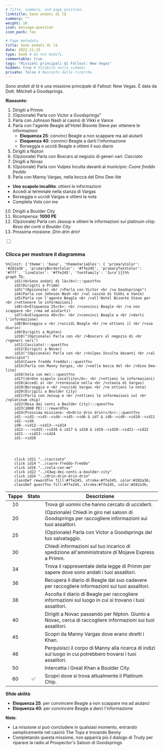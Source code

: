 ```yaml
---
# Title, summary, and page position.
linktitle: Sono andati di là
summary: ""
weight: 10
icon: message-question
icon_pack: fas

# Page metadata.
title: Sono andati di là
date: 2022-11-15
type: book # Do not modify.
commentable: true
tags: "Missioni principali di Fallout: New Vegas"
hidden: true # Visibile nella sidebar
private: false # Nascosto dalle ricerche
---
```


<div class="fnv">


*Sono andati di là* è una missione principale di Fallout: New Vegas. È data da Dott. Mitchell a Goodsprings.

**Riassunto**:
1. Dirigiti a Primm
2. (Opzionale) Parla con Victor a Goodsprings"
3. Parla con Johnson Nash al casinò di Vikki e Vance
4. Parla con l'agente Beagle all'Hotel Bisonte Steve per ottenere le informazioni
   - **Eloquenza 25**: convinci Beagle a non scappare ma ad aiutarti
   - **Eloquenza 40**: convinci Beagle a darti l'informazione
   - Borseggia o uccidi Beagle e ottieni il suo diario
5. Dirigiti a Nipton
6. (Opzionale) Parla con Boxcars al negozio di generi vari: *Cacciato*
7. Dirigiti a Novac
8. (Opzionale) Parla con Vulpes Inculta davanti al municipio: *Cuore freddo freddo*
9.  Parla con Manny Vargas, nella bocca del Dino Dee-lite
   -  **Uno scapolo incallito**: ottieni le informazioni
   -  Accedi al terminale nella stanza di Vargas
   -  Borseggia o uccidi Vargas e ottieni la nota
   -  Completa *Vola con me*
10. Dirigiti a Boulder City
11. Ricompensa: **1000 PE**
12. (Opzionale) Parla con Jessup e ottieni le informazioni sul platinum chip: *Resa dei conti a Boulder City*
13. Prossima missione: *Drin drin drin!*

<section class="chart-collapse">
<input type="checkbox" name="collapse2" id="handle2">
<h3 class="handle">
<label for="handle2">Clicca per mostrare il diagramma</label>
</h3>
<div class="content">

```mermaid
%%{init: {'theme': 'base', 'themeVariables': { 'primaryColor': '#282a36', 'primaryBorderColor': '#ffe245', 'primaryTextColor': '#fff', 'lineColor': '#ffe245', 'fontFamily': 'Jura'}}}%%
graph TD;
    id1(<b>Sono andati di là</b>):::questfnv
    id2(Dirigiti a Primm)
    id3("(Opzionale) <br />Parla con Victor <br />a Goodsprings")
    id4(Parla con Johnson Nash <br />al casinò di Vikki e Vance)
    id5(Parla con l'agente Beagle <br />all'Hotel Bisonte Steve per <br />ottenere le informazioni)
    id6(<b>Eloquenza 25</b>: <br />convinci Beagle <br />a non scappare <br />ma ad aiutarti)
    id7(<b>Eloquenza 40</b>: <br />convinci Beagle a <br />darti l'informazione) 
    id8(Borseggia o <br />uccidi Beagle <br />e ottieni il <br />suo diario)
    id9(Dirigiti a Nipton)
    id10("(Opzionale) Parla con <br />Boxcars al negozio di <br />generi vari")
    id11(Cacciato):::questfnv
    id12(Dirigiti a Novac)
    id13("(Opzionale) Parla con <br />Vulpes Inculta davanti <br />al municipio")
    id14(Cuore freddo freddo):::questfnv
    id15(Parla con Manny Vargas, <br />nella bocca del <br />Dino Dee-lite)
    id16(Vola con me):::questfnv
    id17(<b>Uno scapolo incallito</b>: <br />ottieni le informazioni)
    id18(Accedi al <br />terminale nella <br />stanza di Vargas)
    id19(Borseggia o <br />uccidi Vargas <br />e ottieni la nota)
    id20(Dirigiti a Boulder City)
    id21(Parla con Jessup e <br />ottieni le informazioni sul <br />platinum chip)
    id22(Resa dei conti a Boulder City):::questfnv
    id23(1000 PE):::rewardfnv
    id24(Prossima missione: <b>Drin drin drin!</b>):::questfnv
    id1-->id2-->id3-->id4-->id5-->id6 & id7 & id8-->id9-->id10-->id11
    id2-->id4
    id9-->id12-->id13-->id14
    id12---->id15-->id16 & id17 & id18 & id19-->id20-->id21-->id22
    id21--->id23-->id24
    id1-->id20
    
    
    
    
    click id11 "../cacciato"
    click id14 "../cuore-freddo-freddo"
    click id16 "../vola-con-me"
    click id22 "../43wq-dei-conti-a-boulder-city"
    click id24 "../drin-drin-drin-drin"
    classDef rewardfnv fill:#ffe245, stroke:#ffe245, color:#282a36;
    classDef questfnv fill:#ffe245, stroke:#ffe245, color:#282a36;
```

</div>
</section>

| Tappe |       Stato        | Descrizione                                                                                                  |
| :---: | :----------------: | ------------------------------------------------------------------------------------------------------------ |
|  10   |                    | Trova gli uomini che hanno cercato di ucciderti.                                                             |
|  20   |                    | (Opzionale) Chiedi in giro nel saloon di Goodsprings per raccogliere informazioni sui tuoi assalitori.       |
|  25   |                    | (Opzionale) Parla con Victor a Goodsprings del tuo salvataggio.                                              |
|  30   |                    | Chiedi informazioni sul tuo incarico di spedizione all'amministratore di Mojave Express a Primm.             |
|  34   |                    | Trova il rappresentate della legge di Primm per sapere dove sono andati i tuoi assalitori.                   |
|  36   |                    | Recupera il diario di Beagle dal suo cadavere per raccogliere informazioni sui tuoi assalitori.              |
|  38   |                    | Ascolta il diario di Beagle per raccogliere informazioni sul luogo in cui si trovano i tuoi assalitori.      |
|  40   |                    | Dirigiti a Novac passando per Nipton. Giunto a Novac, cerca di raccogliere informazioni sui tuoi assalitori. |
|  45   |                    | Scopri da Manny Vargas dove erano diretti i Khan.                                                            |
|  46   |                    | Perquisisci il corpo di Manny alla ricerca di indizi sul luogo in cui potrebbero trovarsi i tuoi assalitori. |
|  50   |                    | Intercetta i Great Khan a Boulder City.                                                                      |
|  60   | :white_check_mark: | Scopri dove si trova attualmente il Platinum Chip.                                                           |



**Sfide abilità**:
- **Eloquenza 25**: per convincere Beagle a non scappare ma ad aiutarci
- **Eloquenza 40**: per convincere Beagle a darci l'informazione



**Note**:
- La missione si può concludere in qualsiasi momento, entrando semplicemente nel casinò The Tops e trovando Benny
- Completando questa missione, non apparirà più il dialogo di Trudy per riparare la radio al Prospector's Saloon di Goodsprings


</div>


